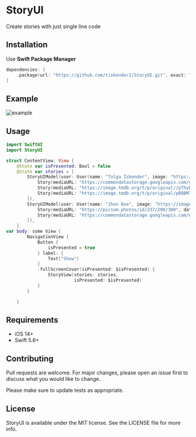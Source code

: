 # StoryUI

Create stories with just single line code

## Installation

Use **Swift Package Manager**

```swift
dependencies: [
    .package(url: "https://github.com/tiskender2/StoryUI.git", exact: "1.0.0")
]
```
## Example 
![example](https://user-images.githubusercontent.com/17899883/166338390-ac5988fc-b417-4c41-b35a-8b18eca61eac.gif)


## Usage

```swift
import SwiftUI
import StoryUI

struct ContentView: View {
    @State var isPresented: Bool = false
    @State var stories = [
        StoryUIModel(user: User(name: "Tolga İskender", image: "https://image.tmdb.org/t/p/original/pB8BM7pdSp6B6Ih7QZ4DrQ3PmJK.jpg"), stories: [
            Story(mediaURL: "https://commondatastorage.googleapis.com/gtv-videos-bucket/sample/ForBiggerEscapes.mp4", date: "30 min ago", type: .video),
            Story(mediaURL: "https://image.tmdb.org/t/p/original//pThyQovXQrw2m0s9x82twj48Jq4.jpg", date: "1 hour ago", type: .image),
            Story(mediaURL: "https://image.tmdb.org/t/p/original/pB8BM7pdSp6B6Ih7QZ4DrQ3PmJK.jpg", date: "12 hour ago", type: .image)
        ]),
        StoryUIModel(user: User(name: "Jhon Doe", image: "https://image.tmdb.org/t/p/original//pThyQovXQrw2m0s9x82twj48Jq4.jpg"), stories: [
            Story(mediaURL: "https://picsum.photos/id/237/200/300", date: "12 hour ago", type: .image),
            Story(mediaURL: "https://commondatastorage.googleapis.com/gtv-videos-bucket/sample/ForBiggerBlazes.mp4", date: "30 min ago", type: .video)
        ]),
    ]
var body: some View {
        NavigationView {
            Button {
                isPresented = true
            } label: {
                Text("Show")
            }
            .fullScreenCover(isPresented: $isPresented) {
                StoryView(stories: stories,
                          isPresented: $isPresented)
            }
        }

    }
```
## Requirements
- iOS 14+
- Swift 5.6+
## Contributing
Pull requests are welcome. For major changes, please open an issue first to discuss what you would like to change.

Please make sure to update tests as appropriate.

## License
StoryUI is available under the MIT license. See the LICENSE file for more info.
